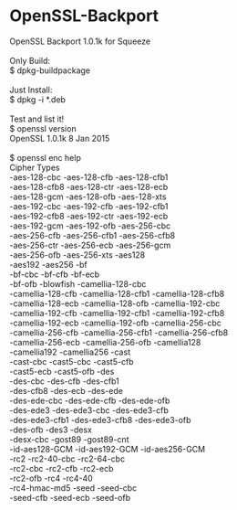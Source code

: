 OpenSSL-Backport
================

OpenSSL Backport 1.0.1k for Squeeze<br/>
<br/>
Only Build:<br/>
$ dpkg-buildpackage<br/>
<br/>
Just Install:<br/>
$ dpkg -i *.deb<br/>
<br/>
Test and list it!<br/>
$ openssl version<br/>
OpenSSL 1.0.1k 8 Jan 2015<br/>
<br/>
$ openssl enc help<br/>
Cipher Types<br/>
-aes-128-cbc               -aes-128-cfb               -aes-128-cfb1             <br/>
-aes-128-cfb8              -aes-128-ctr               -aes-128-ecb              <br/>
-aes-128-gcm               -aes-128-ofb               -aes-128-xts              <br/>
-aes-192-cbc               -aes-192-cfb               -aes-192-cfb1             <br/>
-aes-192-cfb8              -aes-192-ctr               -aes-192-ecb              <br/>
-aes-192-gcm               -aes-192-ofb               -aes-256-cbc              <br/>
-aes-256-cfb               -aes-256-cfb1              -aes-256-cfb8             <br/>
-aes-256-ctr               -aes-256-ecb               -aes-256-gcm              <br/>
-aes-256-ofb               -aes-256-xts               -aes128                   <br/>
-aes192                    -aes256                    -bf                       <br/>
-bf-cbc                    -bf-cfb                    -bf-ecb                   <br/>
-bf-ofb                    -blowfish                  -camellia-128-cbc         <br/>
-camellia-128-cfb          -camellia-128-cfb1         -camellia-128-cfb8        <br/>
-camellia-128-ecb          -camellia-128-ofb          -camellia-192-cbc         <br/>
-camellia-192-cfb          -camellia-192-cfb1         -camellia-192-cfb8        <br/>
-camellia-192-ecb          -camellia-192-ofb          -camellia-256-cbc         <br/>
-camellia-256-cfb          -camellia-256-cfb1         -camellia-256-cfb8        <br/>
-camellia-256-ecb          -camellia-256-ofb          -camellia128              <br/>
-camellia192               -camellia256               -cast                     <br/>
-cast-cbc                  -cast5-cbc                 -cast5-cfb                <br/>
-cast5-ecb                 -cast5-ofb                 -des                      <br/>
-des-cbc                   -des-cfb                   -des-cfb1                 <br/>
-des-cfb8                  -des-ecb                   -des-ede                  <br/>
-des-ede-cbc               -des-ede-cfb               -des-ede-ofb              <br/>
-des-ede3                  -des-ede3-cbc              -des-ede3-cfb             <br/>
-des-ede3-cfb1             -des-ede3-cfb8             -des-ede3-ofb             <br/>
-des-ofb                   -des3                      -desx                     <br/>
-desx-cbc                  -gost89                    -gost89-cnt               <br/>
-id-aes128-GCM             -id-aes192-GCM             -id-aes256-GCM            <br/>
-rc2                       -rc2-40-cbc                -rc2-64-cbc               <br/>
-rc2-cbc                   -rc2-cfb                   -rc2-ecb                  <br/>
-rc2-ofb                   -rc4                       -rc4-40                   <br/>
-rc4-hmac-md5              -seed                      -seed-cbc                 <br/>
-seed-cfb                  -seed-ecb                  -seed-ofb     		
